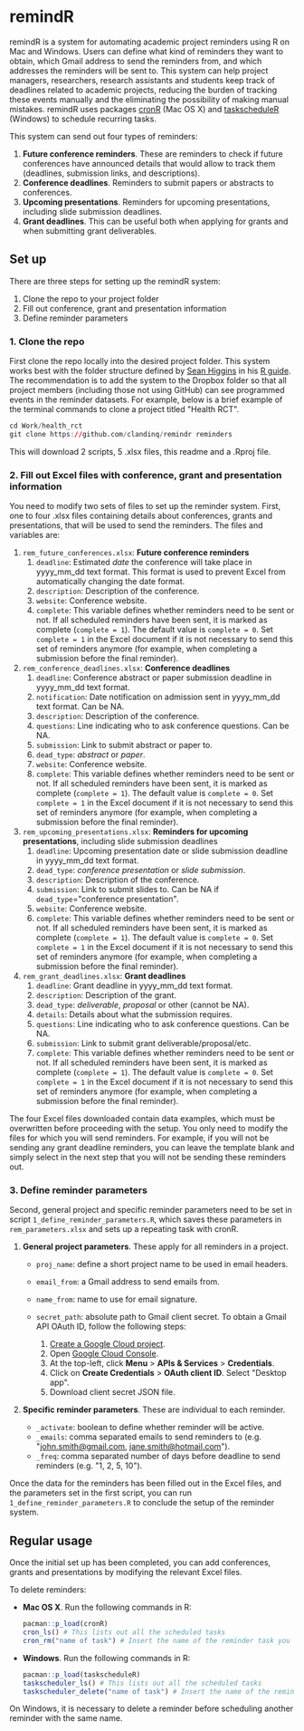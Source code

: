# remindR
remindR is a system for automating academic project reminders using R on Mac and Windows. Users can define what kind of reminders they want to obtain, which Gmail address to send the reminders from, and which addresses the reminders will be sent to. This system can help project managers, researchers, research assistants and students keep track of deadlines related to academic projects, reducing the burden of tracking these events manually and the eliminating the possibility of making manual mistakes. remindR uses packages [cronR](https://github.com/bnosac/cronR) (Mac OS X) and [taskscheduleR](https://github.com/bnosac/taskscheduleR) (Windows) to schedule recurring tasks.

This system can send out four types of reminders:

1. **Future conference reminders**. These are reminders to check if future conferences have announced details that would allow to track them (deadlines, submission links, and descriptions).
2. **Conference deadlines**. Reminders to submit papers or abstracts to conferences.
3. **Upcoming presentations**. Reminders for upcoming presentations, including slide submission deadlines.
4. **Grant deadlines**. This can be useful both when applying for grants and when submitting grant deliverables.

## Set up
There are three steps for setting up the remindR system:
1. Clone the repo to your project folder
2. Fill out conference, grant and presentation information
3. Define reminder parameters

### 1. Clone the repo
First clone the repo locally into the desired project folder. This system works best with the folder structure defined by [Sean Higgins](https://seankhiggins.com/) in his [R guide](https://github.com/skhiggins/r_guide). The recommendation is to add the system to the Dropbox folder so that all project members (including those not using GitHub) can see programmed events in the reminder datasets. For example, below is a brief example of the terminal commands to clone a project titled "Health RCT".

```r
cd Work/health_rct
git clone https://github.com/clandinq/remindr reminders
```
This will download 2 scripts, 5 .xlsx files, this readme and a .Rproj file. 

### 2. Fill out Excel files with conference, grant and presentation information
You need to modify two sets of files to set up the reminder system. First, one to four .xlsx files containing details about conferences, grants and presentations, that will be used to send the reminders. The files and variables are:

1. `rem_future_conferences.xlsx`: **Future conference reminders**
    1. `deadline`: Estimated *date* the conference will take place in yyyy_mm_dd text format. This format is used to prevent Excel from automatically changing the date format.
    2. `description`: Description of the conference.
    3. `website`: Conference website.
    4. `complete`: This variable defines whether reminders need to be sent or not. If all scheduled reminders have been sent, it is marked as complete (`complete = 1`). The default value is `complete = 0`. Set `complete = 1` in the Excel document if it is not necessary to send this set of reminders anymore (for example, when completing a submission before the final reminder).
2. `rem_conference_deadlines.xlsx`: **Conference deadlines**
    1. `deadline`: Conference abstract or paper submission deadline in yyyy_mm_dd text format.
    2. `notification`: Date notification on admission sent in yyyy_mm_dd text format. Can be NA.
    3. `description`: Description of the conference.
    4. `questions`: Line indicating who to ask conference questions. Can be NA.
    5. `submission`: Link to submit abstract or paper to.
    6. `dead_type`: *abstract* or *paper*.
    7. `website`: Conference website.
    8. `complete`: This variable defines whether reminders need to be sent or not. If all scheduled reminders have been sent, it is marked as complete (`complete = 1`). The default value is `complete = 0`. Set `complete = 1` in the Excel document if it is not necessary to send this set of reminders anymore (for example, when completing a submission before the final reminder).
3. `rem_upcoming_presentations.xlsx`: **Reminders for upcoming presentations**, including slide submission deadlines
    1. `deadline`: Upcoming presentation date or slide submission deadline in yyyy_mm_dd text format.
    2. `dead_type`: *conference presentation* or *slide submission*.
    3. `description`: Description of the conference.
    4. `submission`: Link to submit slides to. Can be NA if `dead_type`="conference presentation".
    5. `website`: Conference website.
    6. `complete`: This variable defines whether reminders need to be sent or not. If all scheduled reminders have been sent, it is marked as complete (`complete = 1`). The default value is `complete = 0`. Set `complete = 1` in the Excel document if it is not necessary to send this set of reminders anymore (for example, when completing a submission before the final reminder).
4. `rem_grant_deadlines.xlsx`: **Grant deadlines**
    1. `deadline`: Grant deadline in yyyy_mm_dd text format.
    2. `description`: Description of the grant.
    3. `dead_type`: *deliverable*, *proposal* or other (cannot be NA).
    4. `details`: Details about what the submission requires.
    5. `questions`: Line indicating who to ask conference questions. Can be NA.
    6. `submission`: Link to submit grant deliverable/proposal/etc.
    7.  `complete`: This variable defines whether reminders need to be sent or not. If all scheduled reminders have been sent, it is marked as complete (`complete = 1`). The default value is `complete = 0`. Set `complete = 1` in the Excel document if it is not necessary to send this set of reminders anymore (for example, when completing a submission before the final reminder).

The four Excel files downloaded contain data examples, which must be overwritten before proceeding with the setup. You only need to modify the files for which you will send reminders. For example, if you will not be sending any grant deadline reminders, you can leave the template blank and simply select in the next step that you will not be sending these reminders out.

### 3. Define reminder parameters
Second, general project and specific reminder parameters need to be set in script `1_define_reminder_parameters.R`, which saves these parameters in `rem_parameters.xlsx` and sets up a repeating task with cronR. 

1. **General project parameters**. These apply for all reminders in a project.
   
   - `proj_name`: define a short project name to be used in email headers.
   - `email_from`: a Gmail address to send emails from.
   - `name_from`: name to use for email signature.
   - `secret_path`: absolute path to Gmail client secret. To obtain a Gmail API OAuth ID, follow the following steps:

     1. [Create a Google Cloud project](https://developers.google.com/workspace/guides/create-project).
     2. Open [Google Cloud Console](https://console.cloud.google.com/).
     3. At the top-left, click **Menu** > **APIs & Services** > **Credentials**.
     4. Click on **Create Credentials** > **OAuth client ID**. Select "Desktop app".
     5. Download client secret JSON file.

2. **Specific reminder parameters**. These are individual to each reminder.

   - `_activate`: boolean to define whether reminder will be active.
   - `_emails`: comma separated emails to send reminders to (e.g. "john.smith@gmail.com, jane.smith@hotmail.com").
   - `_freq`: comma separated number of days before deadline to send reminders (e.g. "1, 2, 5, 10").

Once the data for the reminders has been filled out in the Excel files, and the parameters set in the first script, you can run `1_define_reminder_parameters.R` to conclude the setup of the reminder system. 

## Regular usage
Once the initial set up has been completed, you can add conferences, grants and presentations by modifying the relevant Excel files.

To delete reminders:
- **Mac OS X**. Run the following commands in R:
    ```R
    pacman::p_load(cronR)
    cron_ls() # This lists out all the scheduled tasks
    cron_rm("name of task") # Insert the name of the reminder task you want to remove
    ``` 
- **Windows**. Run the following commands in R:
    ```R
    pacman::p_load(taskscheduleR)
    taskscheduler_ls() # This lists out all the scheduled tasks
    taskscheduler_delete("name of task") # Insert the name of the reminder task you want to remove
    ``` 
On Windows, it is necessary to delete a reminder before scheduling another reminder with the same name.

